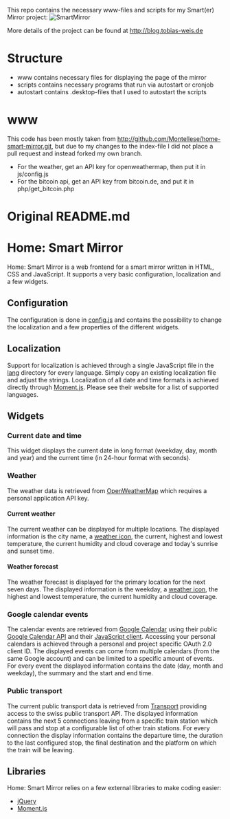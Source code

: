 This repo contains the necessary www-files and scripts for my Smart(er) Mirror project:
![SmartMirror](http://blog.tobias-weis.de/wp-content/uploads/2016/04/watermarked_DSC_0731.jpg)

More details of the project can be found at http://blog.tobias-weis.de

# Structure
- www contains necessary files for displaying the page of the mirror
- scripts contains necessary programs that run via autostart or cronjob
- autostart contains .desktop-files that I used to autostart the scripts 

# www
This code has been mostly taken from http://github.com/Montellese/home-smart-mirror.git,
but due to my changes to the index-file I did not place a pull request and instead forked my own branch.

- For the weather, get an API key for openweathermap, then put it in js/config.js
- For the bitcoin api, get an API key from bitcoin.de, and put it in php/get_bitcoin.php

# Original README.md
# Home: Smart Mirror
Home: Smart Mirror is a web frontend for a smart mirror written in HTML, CSS and JavaScript. It supports a very basic configuration, localization and a few widgets.

## Configuration
The configuration is done in [config.js](js/config.js) and contains the possibility to change the localization and a few properties of the different widgets.

## Localization
Support for localization is achieved through a single JavaScript file in the [lang](lang/) directory for every language. Simply copy an existing localization file and adjust the strings.
Localization of all date and time formats is achieved directly through [Moment.js](http://momentjs.com/). Please see their website for a list of supported languages.

## Widgets
### Current date and time
This widget displays the current date in long format (weekday, day, month and year) and the current time (in 24-hour format with seconds).

### Weather
The weather data is retrieved from [OpenWeatherMap](http://openweathermap.org/) which requires a personal application API key.
#### Current weather
The current weather can be displayed for multiple locations. The displayed information is the city name, a [weather icon](http://erikflowers.github.io/weather-icons/), the current, highest and lowest temperature, the current humidity and cloud coverage and today's sunrise and sunset time.

#### Weather forecast
The weather forecast is displayed for the primary location for the next seven days. The displayed information is the weekday, a [weather icon](http://erikflowers.github.io/weather-icons/), the highest and lowest temperature, the current humidity and cloud coverage.

### Google calendar events
The calendar events are retrieved from [Google Calendar](https://www.google.com/calendar) using their public [Google Calendar API](https://developers.google.com/google-apps/calendar/) and their [JavaScript client](https://developers.google.com/google-apps/calendar/quickstart/js). Accessing your personal calendars is achieved through a personal and project specific OAuth 2.0 client ID.
The displayed events can come from multiple calendars (from the same Google account) and can be limited to a specific amount of events. For every event the displayed information contains the date (day, month and weekday), the summary and the start and end time.

### Public transport
The current public transport data is retrieved from [Transport](https://transport.opendata.ch/) providing access to the swiss public transport API. The displayed information contains the next 5 connections leaving from a specific train station which will pass and stop at a configurable list of other train stations. For every connection the display information contains the departure time, the duration to the last configured stop, the final destination and the platform on which the train will be leaving.

## Libraries
Home: Smart Mirror relies on a few external libraries to make coding easier:
* [jQuery](https://jquery.com/)
* [Moment.js](http://momentjs.com/)
